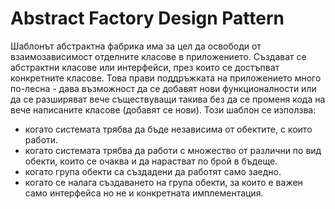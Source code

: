 ﻿# Abstract Factory Design Pattern

Шаблонът абстрактна фабрика има за цел да освободи от взаимозависимост отделните класове в приложението.
Създават се абстрактни класове или интерфейси, през които се достъпват конкретните класове. Това прави поддръжката
на приложението много по-лесна - дава възможност да се добавят нови функционалности или да се разширяват вече съществуващи
такива без да се променя кода на вече написаните класове (добавят се нови).
Този шаблон се използва:
* когато системата трябва да бъде независима от обектите, с които работи.
* когато системата трябва да работи с множество от различни по вид обекти, които се очаква и да нарастват по брой в бъдеще.
* когато група обекти са създадени да работят само заедно.
* когато се налага създаването на група обекти, за които е важен само интерфейса но не и конкретната имплементация.